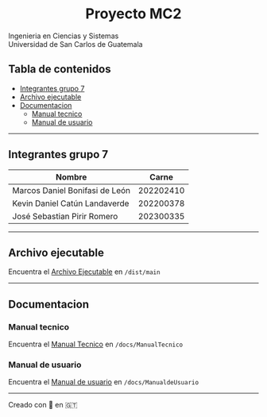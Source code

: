 <h1 align="center">Proyecto MC2</h1>

Ingenieria en Ciencias y Sistemas         
Universidad de San Carlos de Guatemala          


## Tabla de contenidos

- [Integrantes grupo 7](#integrantes-grupo-7)
- [Archivo ejecutable](#archivo-ejecutable)
- [Documentacion](#documentacion)
    - [Manual tecnico](#manual-tecnico)
    - [Manual de usuario](#manual-de-usuario)

----

## Integrantes grupo 7

|Nombre|Carne|
|---|---|
|Marcos Daniel Bonifasi de León |202202410|   
|Kevin Daniel Catún Landaverde |202200378|
|José Sebastian Pirir Romero|202300335|

----

## Archivo ejecutable

Encuentra el [Archivo Ejecutable](./dist/main/main) en `/dist/main`

----

## Documentacion

### Manual tecnico
Encuentra el [Manual Tecnico](/docs/ManualTecnico.pdf) en `/docs/ManualTecnico`

### Manual de usuario
Encuentra el [Manual de usuario](/docs/ManualdeUsuario.pdf) en `/docs/ManualdeUsuario`



------      

Creado con :blue_heart: en :guatemala: